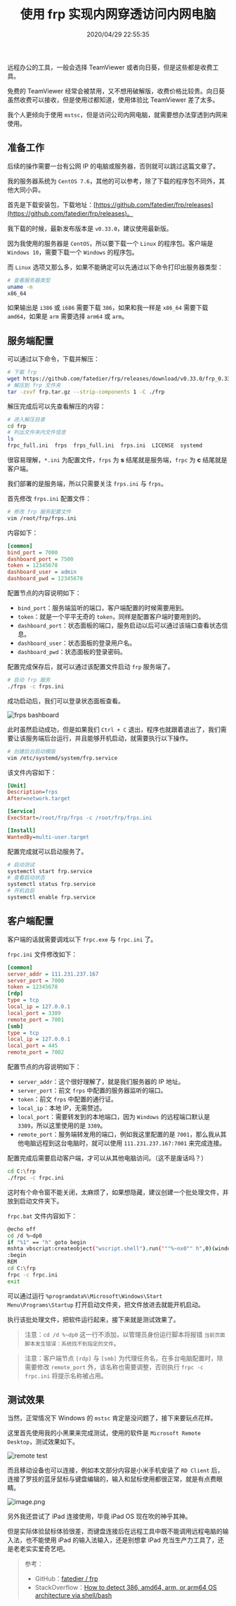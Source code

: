 ﻿---
title: "使用 frp 实现内网穿透访问内网电脑"
date: "2020/04/29 22:55:35"
updated: "2020/05/22 09:21:22"
permalink: "frp-access-the-intranet-computer"
tags:
 - frp
 - mstsc
 - 远程
categories:
 - [开发, 工具]
---

远程办公的工具，一般会选择 TeamViewer 或者向日葵，但是这些都是收费工具。

免费的 TeamViewer 经常会被禁用，又不想用破解版，收费价格比较贵。向日葵虽然收费可以接收，但是使用过都知道，使用体验比 TeamViewer 差了太多。

我个人更倾向于使用 `mstsc`，但是访问公司内网电脑，就需要想办法穿透到内网来使用。

## 准备工作

后续的操作需要一台有公网 IP 的电脑或服务器，否则就可以跳过这篇文章了。

我的服务器系统为 `CentOS 7.6`，其他的可以参考，除了下载的程序包不同外，其他大同小异。

首先是下载安装包，下载地址：[https://github.com/fatedier/frp/releases](https://github.com/fatedier/frp/releases)。

我下载的时候，最新发布版本是 `v0.33.0`，建议使用最新版。

因为我使用的服务器是 `CentOS`，所以要下载一个 `Linux` 的程序包。客户端是 `Windows 10`，需要下载一个 `Windows` 的程序包。

而 `Linux` 选项又那么多，如果不能确定可以先通过以下命令打印出服务器类型：

```bash
# 查看服务器类型
uname -m
x86_64
```

如果输出是 `i386` 或 `i686` 需要下载 `386`，如果和我一样是 `x86_64` 需要下载 `amd64`，如果是 `arm` 需要选择 `arm64` 或 `arm`。

## 服务端配置

可以通过以下命令，下载并解压： 

```bash
# 下载 frp
wget https://github.com/fatedier/frp/releases/download/v0.33.0/frp_0.33.0_linux_amd64.tar.gz frp.tar.gz
# 解压到 frp 文件夹
tar -zxvf frp.tar.gz --strip-components 1 -C ./frp
```

解压完成后可以先查看解压的内容：

```bash
# 进入解压目录
cd frp
# 列出文件夹内文件信息
ls
frpc_full.ini  frps  frps_full.ini  frps.ini  LICENSE  systemd
```

很容易理解，`*.ini` 为配置文件，`frps` 为 **s** 结尾就是服务端，`frpc` 为 **c** 结尾就是客户端。

我们部署的是服务端，所以只需要关注 `frps.ini` 与 `frps`。

首先修改 `frps.ini` 配置文件：

```bash
# 修改 frp 服务配置文件
vim /root/frp/frps.ini
```

内容如下：

```ini
[common]
bind_port = 7000
dashboard_port = 7500
token = 12345678
dashboard_user = admin
dashboard_pwd = 12345678
```

配置节点的内容说明如下：
+ `bind_port`：服务端监听的端口，客户端配置的时候需要用到。
+ `token`：就是一个平平无奇的 `token`，同样是配置客户端时要用到的。
+ `dashboard_port`：状态面板的端口，服务启动以后可以通过该端口查看状态信息。
+ `dashboard_user`：状态面板的登录用户名。
+ `dashboard_pwd`：状态面板的登录密码。

配置完成保存后，就可以通过该配置文件启动 `frp` 服务端了。

```bash
# 启动 frp 服务
./frps -c frps.ini
```

成功启动后，我们可以登录状态面板查看。

![frps bashboard](https://www.hd2y.net/upload/2020/04/frps%20bashboard-a59be7c170714d5f826b7a97416c1779.png)

此时虽然启动成功，但是如果我们 `Ctrl + C` 退出，程序也就跟着退出了，我们需要让该服务端后台运行，并且能够开机启动，就需要执行以下操作。

```bash
# 创建后台启动模版
vim /etc/systemd/system/frp.service
```

该文件内容如下：

```ini
[Unit]
Description=frps
After=network.target

[Service]
ExecStart=/root/frp/frps -c /root/frp/frps.ini 

[Install]
WantedBy=multi-user.target
```

配置完成就可以启动服务了。

```bash
# 启动测试
systemctl start frp.service
# 查看启动状态
systemctl status frp.service
# 开机自启
systemctl enable frp.service
```

## 客户端配置

客户端的话就需要调戏以下 `frpc.exe` 与 `frpc.ini` 了。

`frpc.ini` 文件修改如下：

```ini
[common]
server_addr = 111.231.237.167
server_port = 7000
token = 12345678
[rdp]
type = tcp
local_ip = 127.0.0.1           
local_port = 3389
remote_port = 7001  
[smb]
type = tcp
local_ip = 127.0.0.1
local_port = 445
remote_port = 7002
```

配置节点的内容说明如下：
+ `server_addr`：这个很好理解了，就是我们服务器的 IP 地址。
+ `server_port`：前文 `frps` 中配置的服务器监听的端口。
+ `token`：前文 `frps` 中配置的通行证。
+ `local_ip`：本地 IP，无需赘述。
+ `local_port`：需要转发到的本地端口，因为 `Windows` 的远程端口默认是 `3389`，所以这里使用的是 `3389`。
+ `remote_port`：服务端转发用的端口，例如我这里配置的是 `7001`，那么我从其他电脑远程到这台电脑时，就可以使用 `111.231.237.167:7001` 来完成连接。

配置完成后需要启动客户端，才可以从其他电脑访问。（这不是废话吗？）

```bash
cd C:\frp
./frpc -c frpc.ini
```

这时有个命令窗不能关闭，太麻烦了，如果想隐藏，建议创建一个批处理文件，并放到启动文件夹下。

`frpc.bat` 文件内容如下：

```bash
@echo off
cd /d %~dp0
if "%1" == "h" goto begin
mshta vbscript:createobject("wscript.shell").run("""%~nx0"" h",0)(window.close)&&exit
:begin
REM
cd C:\frp
frpc -c frpc.ini
exit
```

可以通过运行 `%programdata%\Microsoft\Windows\Start Menu\Programs\Startup` 打开启动文件夹，把文件放进去就能开机启动。

执行该批处理文件，把软件运行起来，接下来就是测试效果了。

> 注意：`cd /d %~dp0` 这一行不添加，以管理员身份运行脚本将报错 `当前页面脚本发生错误：系统找不到指定的文件`。

> 注意：客户端节点 `[rdp]` 与 `[smb]` 为代理任务名，在多台电脑配置时，除需要修改 `remote_port` 外，该名称也需要调整，否则执行 `frpc -c frpc.ini` 将提示名称被占用。

## 测试效果

当然，正常情况下 Windows 的 `mstsc` 肯定是没问题了，接下来要玩点花样。

这里首先使用我的小黑果来完成测试，使用的软件是 `Microsoft Remote Desktop`，测试效果如下。

![remote test](https://www.hd2y.net/upload/2020/04/remote%20test-39e2bb06096e45daaa45c2bf9214c5a0.jpg)

而且移动设备也可以连接，例如本文部分内容是小米手机安装了 `RD Client` 后，连接了罗技的蓝牙鼠标与键盘编辑的，输入和鼠标使用都很正常，就是有点费眼睛。

![image.png](https://www.hd2y.net/upload/2020/04/image-ea7543dd30784070a5ce4deeff972f84.png)

另外我还尝试了 iPad 连接使用，毕竟 iPad OS 现在吹的神乎其神。

但是实际体验鼠标体验很差，而键盘连接后在远程工具中既不能调用远程电脑的输入法，也不能使用 iPad 的输入法输入，还是别想拿 iPad 充当生产力工具了，还是老老实实爱奇艺吧。

> 参考：
> + GitHub：[fatedier / frp](https://github.com/fatedier/frp)
> + StackOverflow：[How to detect 386, amd64, arm, or arm64 OS architecture via shell/bash](https://stackoverflow.com/questions/48678152/how-to-detect-386-amd64-arm-or-arm64-os-architecture-via-shell-bash)
